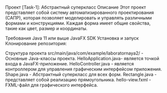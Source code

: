 Проект [Task-1]: Абстрактный суперкласс
Описание
Этот проект представляет собой систему автоматизированного проектирования (САПР), которая позволяет моделировать и управлять различными формами и конструкциями. Каждая форма имеет общие свойства, такие как цвет, размер и координаты.

Требования
Java 11 или выше
JavaFX SDK
Установка и запуск
Клонирование репозитория:

Структура проекта
src/main/java/com/example/laboratornaya2/ - Основные Java-классы проекта.
HelloApplication.java- является точкой входа в JavaFX-приложение.
HelloController.java - является контроллером для управления графическим интерфейсом приложения.
Shape.java - Абстрактный суперкласс для всех форм.
Rectangle.java - представляет собой реализацию прямоугольника.
hello-view.fxml - FXML-файл для графического интерфейса.
